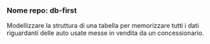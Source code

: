 ### Nome repo: db-first

Modellizzare la struttura di una tabella per memorizzare tutti i dati riguardanti delle auto usate messe in vendita da un concessionario.
